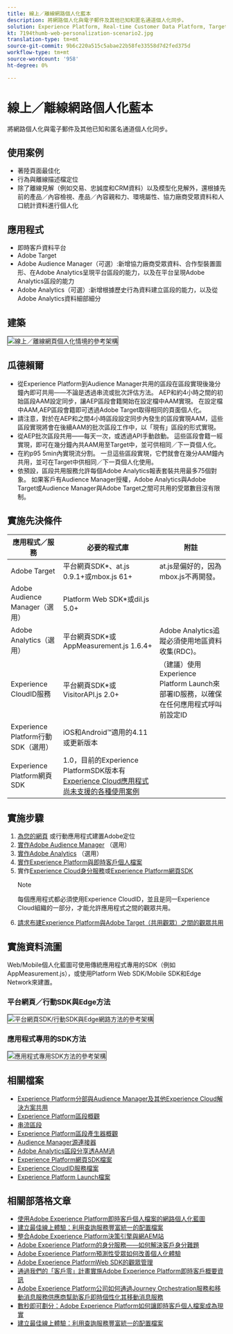 ```yaml
---
title: 線上／離線網路個人化藍本
description: 將網路個人化與電子郵件及其他已知和匿名通道個人化同步。
solution: Experience Platform, Real-time Customer Data Platform, Target, Audience Manager, Analytics, Experience Cloud Services, Data Collection
kt: 7194thumb-web-personalization-scenario2.jpg
translation-type: tm+mt
source-git-commit: 9b6c220a515c5abae22b58fe33558d7d2fed375d
workflow-type: tm+mt
source-wordcount: '958'
ht-degree: 0%

---
```




# 線上／離線網路個人化藍本

將網路個人化與電子郵件及其他已知和匿名通道個人化同步。

## 使用案例

* 著陸頁面最佳化
* 行為與離線描述檔定位
* 除了離線見解（例如交易、忠誠度和CRM資料）以及模型化見解外，還根據先前的產品／內容檢視、產品／內容親和力、環境屬性、協力廠商受眾資料和人口統計資料進行個人化

## 應用程式

* 即時客戶資料平台
* Adobe Target
* Adobe Audience Manager（可選）:新增協力廠商受眾資料、合作型裝置圖形、在Adobe Analytics呈現平台區段的能力，以及在平台呈現Adobe Analytics區段的能力
* Adobe Analytics（可選）:新增根據歷史行為資料建立區段的能力，以及從Adobe Analytics資料細部細分

## 建築

<img src="assets/onoff.svg" alt="線上／離線網頁個人化情境的參考架構" style="border:1px solid #4a4a4a" />

## 瓜德賴爾

* 從Experience Platform到Audience Manager共用的區段在區段實現後幾分鐘內即可共用——不論是透過串流或批次評估方法。 AEP和約4小時之間的初始區段AAM設定同步，讓AEP區段會籍開始在設定檔中AAM實現。 在設定檔中AAM,AEP區段會籍即可透過Adobe Target取得相同的頁面個人化。
* 請注意，對於在AEP和之間4小時區段設定同步內發生的區段實現AAM，這些區段實現將會在後續AAM的批次區段工作中，以「現有」區段的形式實現。
* 從AEP批次區段共用——每天一次，或透過API手動啟動。 這些區段會籍一經實現，即可在幾分鐘內共AAM用至Target中，並可供相同／下一頁個人化。
* 在約p95 5min內實現流分割。 一旦這些區段實現，它們就會在幾分AAM鐘內共用，並可在Target中供相同／下一頁個人化使用。
* 依預設，區段共用服務允許每個Adobe Analytics報表套裝共用最多75個對象。 如果客戶有Audience Manager授權，Adobe Analytics與Adobe Target或Audience Manager與Adobe Target之間可共用的受眾數目沒有限制。

## 實施先決條件

| 應用程式／服務 | 必要的程式庫 | 附註 |
|---|---|---|
| Adobe Target | 平台網頁SDK*、at.js 0.9.1+或mbox.js 61+ | at.js是偏好的，因為mbox.js不再開發。 |
| Adobe Audience Manager（選用） | Platform Web SDK*或dil.js 5.0+ |  |
| Adobe Analytics（選用） | 平台網頁SDK*或AppMeasurement.js 1.6.4+ | Adobe Analytics追蹤必須使用地區資料收集(RDC)。 |
| Experience CloudID服務 | 平台網頁SDK*或VisitorAPI.js 2.0+ | （建議）使用Experience Platform Launch來部署ID服務，以確保在任何應用程式呼叫前設定ID |
| Experience Platform行動SDK（選用） | iOS和Android™適用的4.11或更新版本 |  |
| Experience Platform網頁SDK | 1.0，目前的Experience PlatformSDK版本有[Experience Cloud應用程式尚未支援的各種使用案例](https://github.com/adobe/alloy/projects/5) |  |


## 實施步驟

1. [為您的網頁](https://experienceleague.adobe.com/docs/target/using/implement-target/implementing-target.html) 或行動應用程式建置Adobe定位
1. [實作Adobe Audience Manager](https://experienceleague.adobe.com/docs/audience-manager/user-guide/implementation-integration-guides/implement-audience-manager.html) （選用）
1. [實作Adobe Analytics](https://experienceleague.adobe.com/docs/analytics/implementation/home.html)  （選用）
1. [實作Experience Platform與即時客戶個人檔案](https://experienceleague.adobe.com/docs/platform-learn/getting-started-for-data-architects-and-data-engineers/overview.html)
1. 實作[Experience Cloud身分服務](https://experienceleague.adobe.com/docs/id-service/using/implementation/implementation-guides.html)或[Experience Platform網頁SDK](https://experienceleague.adobe.com/docs/experience-platform/edge/home.html)
   >[!NOTE]
   >
   >每個應用程式都必須使用Experience CloudID，並且是同一Experience Cloud組織的一部分，才能允許應用程式之間的觀眾共用。
1. [請求布建Experience Platform與Adobe Target（共用觀眾）之間的觀眾共用](https://www.adobe.com/go/audiences)

## 實施資料流圖

Web/Mobile個人化藍圖可使用傳統應用程式專用的SDK（例如AppMeasurement.js），或使用Platform Web SDK/Mobile SDK和Edge Network來建置。

### 平台網頁／行動SDK與Edge方法

<img src="assets/websdkflow.svg" alt="平台網頁SDK/行動SDK與Edge網路方法的參考架構" style="border:1px solid #4a4a4a" />

### 應用程式專用的SDK方法

<img src="assets/appsdkflow.png" alt="應用程式專用SDK方法的參考架構" style="border:1px solid #4a4a4a" />

## 相關檔案

* [Experience Platform分部與Audience Manager及其他Experience Cloud解決方案共用](https://experienceleague.adobe.com/docs/audience-manager/user-guide/implementation-integration-guides/integration-experience-platform/aam-aep-audience-sharing.html)
* [Experience Platform區段概觀](https://experienceleague.adobe.com/docs/experience-platform/segmentation/home.html)
* [串流區段](https://experienceleague.adobe.com/docs/experience-platform/segmentation/api/streaming-segmentation.html)
* [Experience Platform區段產生器概觀](https://experienceleague.adobe.com/docs/experience-platform/segmentation/ui/overview.html)
* [Audience Manager源連接器](https://experienceleague.adobe.com/docs/experience-platform/sources/connectors/adobe-applications/audience-manager.html)
* [Adobe Analytics區段分享透AAM過](https://experienceleague.adobe.com/docs/analytics/components/segmentation/segmentation-workflow/seg-publish.html)
* [Experience Platform網頁SDK檔案](https://experienceleague.adobe.com/docs/experience-platform/edge/home.html)
* [Experience CloudID服務檔案](https://experienceleague.adobe.com/docs/id-service/using/home.html)
* [Experience Platform Launch檔案](https://experienceleague.adobe.com/docs/launch/using/home.html)

## 相關部落格文章

* [使用Adobe Experience Platform即時客戶個人檔案的網路個人化藍圖](https://medium.com/adobetech/blueprint-for-web-personalization-using-adobe-experience-platform-real-time-customer-profile-fef2ce7a4b2f)
* [建立最佳線上體驗：利用查詢服務豐富統一的配置檔案](https://medium.com/adobetech/build-an-optimal-online-experience-enrich-unified-profile-with-query-service-8027c196ab33)
* [整合Adobe Experience Platform決策引擎與網AEM站](https://jaeness.medium.com/integrating-adobe-experience-platform-decisioning-engine-with-aem-websites-9c222acd12e2)
* [Adobe Experience Platform的身分服務——如何解決客戶身分難題](https://medium.com/adobetech/adobe-experience-platforms-identity-service-how-to-solve-the-customer-identity-conundrum-f95e22d16ea9)
* [Adobe Experience Platform預測性受眾如何改善個人化體驗](https://medium.com/adobetech/how-adobe-experience-platform-predictive-audiences-improves-personalized-experiences-1f75a60cb7a3)
* [Adobe Experience PlatformWeb SDK的觀眾管理](https://medium.com/adobetech/adobe-experience-platform-web-sdk-for-audience-management-751fa6d063bc)
* [通過我們的「客戶零」計畫實施Adobe Experience Platform即時客戶概要資訊](https://medium.com/adobetech/implementing-adobe-experience-platform-real-time-customer-profile-through-our-customer-zero-32e7cd952896)
* [Adobe Experience Platform公司如何通過Journey Orchestration服務和移動消息服務供應商幫助客戶即時個性化其移動消息服務](https://medium.com/adobetech/how-adobe-experience-platform-helped-a-client-personalize-their-mobile-messaging-in-real-time-with-7d634aefa098)
* [數秒即可劃分：Adobe Experience Platform如何讓即時客戶個人檔案成為現實](https://medium.com/adobetech/segmentation-in-seconds-how-adobe-experience-platform-made-real-time-customer-profiles-a-reality-a7a8552b0847)
* [建立最佳線上體驗：利用查詢服務豐富統一的配置檔案](https://medium.com/adobetech/build-an-optimal-online-experience-enrich-unified-profile-with-query-service-8027c196ab33)


